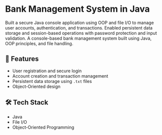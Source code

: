 # Bank Management System in Java
Built a secure Java console application using OOP and file I/O to manage user accounts, authentication, and transactions. Enabled persistent data storage and session-based operations with password protection and input validation.
A console-based bank management system built using Java, OOP principles, and file handling.

## 🔑 Features
- User registration and secure login
- Account creation and transaction management
- Persistent data storage using `.txt` files
- Object-Oriented design

## 🛠 Tech Stack
- Java
- File I/O
- Object-Oriented Programming

